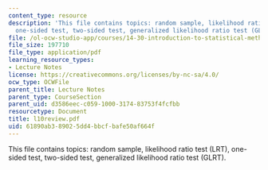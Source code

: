 ```yaml
---
content_type: resource
description: 'This file contains topics: random sample, likelihood ratio test (LRT),
  one-sided test, two-sided test, generalized likelihood ratio test (GLRT).'
file: /ol-ocw-studio-app/courses/14-30-introduction-to-statistical-method-in-economics-spring-2006/61890ab389025dd4bbcfbafe50af664f_l10review.pdf
file_size: 197710
file_type: application/pdf
learning_resource_types:
- Lecture Notes
license: https://creativecommons.org/licenses/by-nc-sa/4.0/
ocw_type: OCWFile
parent_title: Lecture Notes
parent_type: CourseSection
parent_uid: d3586eec-c059-1000-3174-83753f4fcfbb
resourcetype: Document
title: l10review.pdf
uid: 61890ab3-8902-5dd4-bbcf-bafe50af664f
---
```

This file contains topics: random sample, likelihood ratio test (LRT), one-sided test, two-sided test, generalized likelihood ratio test (GLRT).